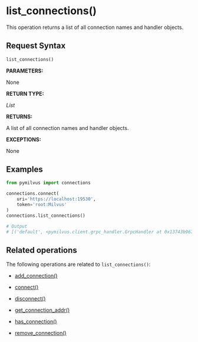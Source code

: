 # list_connections()

This operation returns a list of all connection names and handler objects.

## Request Syntax

```python
list_connections()
```

**PARAMETERS:**

None

**RETURN TYPE:**

*List*

**RETURNS:**

A list of all connection names and handler objects.

**EXCEPTIONS:**

None

## Examples

```python
from pymilvus import connections

connections.connect(
    uri='https://localhost:19530',
    token='root:Milvus'
)
connections.list_connections()

# Output
# [('default', <pymilvus.client.grpc_handler.GrpcHandler at 0x13743b967>)]
```

## Related operations

The following operations are related to `list_connections()`:

- [add_connection()](add_connection.md)

- [connect()](connect.md)

- [disconnect()](disconnect.md)

- [get_connection_addr()](get_connection_addr.md)

- [has_connection()](has_connection.md)

- [remove_connection()](remove_connection.md)

